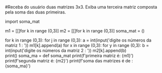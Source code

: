 #Receba do usuário duas matrizes 3x3. Exiba uma terceira matriz composta
pela soma das duas primeiras.


import soma_mat           

m1 = [[]for k in range (0,3)]
m2 = [[]for k in range (0,3)]
soma_mat = ()

for k in range (0,3): 
        for j in range (0,3):
            a = int(input('digite os números da matriz 1 :  '))
            m1[k].append(a)
for x in range (0,3): 
        for y in range (0,3):
            b = int(input('digite os números da matriz 2 :  '))
            m2[k].append(b)            
print()
soma_ma = def soma_mat 
print(f'primeira matriz é: {m1}')
print(f'segunda matriz é: {m2}')
print(f'soma das matrizes é de : {soma_ma}')



            

